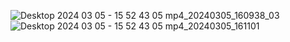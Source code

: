 ![Desktop 2024 03 05 - 15 52 43 05 mp4_20240305_160938_03](https://github.com/daev681/FlightSim-IOCP/assets/54939319/603d7c91-f8e8-41d9-a869-7822f0ffd999)
![Desktop 2024 03 05 - 15 52 43 05 mp4_20240305_161101](https://github.com/daev681/FlightSim-IOCP/assets/54939319/bb987824-3563-4c5f-af66-be84c98fcdd9)
